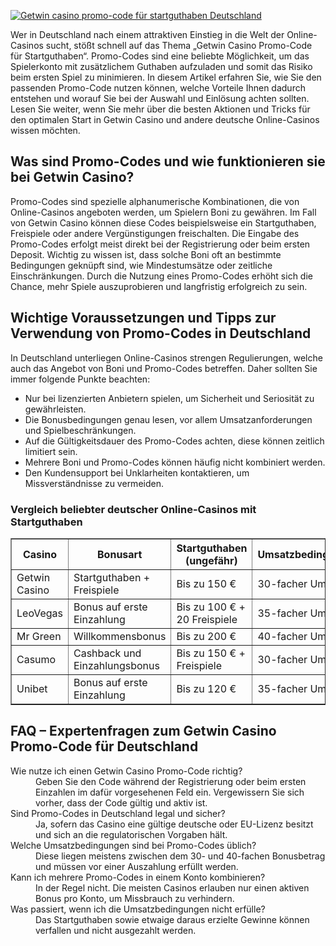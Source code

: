 [![Getwin casino promo-code für startguthaben Deutschland](https://123-caf.pages.dev/gitsignup.png)](https://vrmoo.ru/Bt82HjjY)

<p>Wer in Deutschland nach einem attraktiven Einstieg in die Welt der Online-Casinos sucht, stößt schnell auf das Thema „Getwin Casino Promo-Code für Startguthaben“. Promo-Codes sind eine beliebte Möglichkeit, um das Spielerkonto mit zusätzlichem Guthaben aufzuladen und somit das Risiko beim ersten Spiel zu minimieren. In diesem Artikel erfahren Sie, wie Sie den passenden Promo-Code nutzen können, welche Vorteile Ihnen dadurch entstehen und worauf Sie bei der Auswahl und Einlösung achten sollten. Lesen Sie weiter, wenn Sie mehr über die besten Aktionen und Tricks für den optimalen Start in Getwin Casino und andere deutsche Online-Casinos wissen möchten.</p>  <h2>Was sind Promo-Codes und wie funktionieren sie bei Getwin Casino?</h2> <p>Promo-Codes sind spezielle alphanumerische Kombinationen, die von Online-Casinos angeboten werden, um Spielern Boni zu gewähren. Im Fall von Getwin Casino können diese Codes beispielsweise ein Startguthaben, Freispiele oder andere Vergünstigungen freischalten. Die Eingabe des Promo-Codes erfolgt meist direkt bei der Registrierung oder beim ersten Deposit. Wichtig zu wissen ist, dass solche Boni oft an bestimmte Bedingungen geknüpft sind, wie Mindestumsätze oder zeitliche Einschränkungen. Durch die Nutzung eines Promo-Codes erhöht sich die Chance, mehr Spiele auszuprobieren und langfristig erfolgreich zu sein.</p>  <h2>Wichtige Voraussetzungen und Tipps zur Verwendung von Promo-Codes in Deutschland</h2> <p>In Deutschland unterliegen Online-Casinos strengen Regulierungen, welche auch das Angebot von Boni und Promo-Codes betreffen. Daher sollten Sie immer folgende Punkte beachten:</p> <ul> <li>Nur bei lizenzierten Anbietern spielen, um Sicherheit und Seriosität zu gewährleisten.</li> <li>Die Bonusbedingungen genau lesen, vor allem Umsatzanforderungen und Spielbeschränkungen.</li> <li>Auf die Gültigkeitsdauer des Promo-Codes achten, diese können zeitlich limitiert sein.</li> <li>Mehrere Boni und Promo-Codes können häufig nicht kombiniert werden.</li> <li>Den Kundensupport bei Unklarheiten kontaktieren, um Missverständnisse zu vermeiden.</li> </ul>  <h3>Vergleich beliebter deutscher Online-Casinos mit Startguthaben</h3> <table border="1" cellpadding="6" cellspacing="0"> <thead> <tr> <th>Casino</th> <th>Bonusart</th> <th>Startguthaben (ungefähr)</th> <th>Umsatzbedingungen</th> </tr> </thead> <tbody> <tr> <td>Getwin Casino</td> <td>Startguthaben + Freispiele</td> <td>Bis zu 150 €</td> <td>30-facher Umsatz</td> </tr> <tr> <td>LeoVegas</td> <td>Bonus auf erste Einzahlung</td> <td>Bis zu 100 € + 20 Freispiele</td> <td>35-facher Umsatz</td> </tr> <tr> <td>Mr Green</td> <td>Willkommensbonus</td> <td>Bis zu 200 €</td> <td>40-facher Umsatz</td> </tr> <tr> <td>Casumo</td> <td>Cashback und Einzahlungsbonus</td> <td>Bis zu 150 € + Freispiele</td> <td>30-facher Umsatz</td> </tr> <tr> <td>Unibet</td> <td>Bonus auf erste Einzahlung</td> <td>Bis zu 120 €</td> <td>35-facher Umsatz</td> </tr> </tbody> </table>  <h2>FAQ – Expertenfragen zum Getwin Casino Promo-Code für Deutschland</h2> <dl> <dt>Wie nutze ich einen Getwin Casino Promo-Code richtig?</dt> <dd>Geben Sie den Code während der Registrierung oder beim ersten Einzahlen im dafür vorgesehenen Feld ein. Vergewissern Sie sich vorher, dass der Code gültig und aktiv ist.</dd>  <dt>Sind Promo-Codes in Deutschland legal und sicher?</dt> <dd>Ja, sofern das Casino eine gültige deutsche oder EU-Lizenz besitzt und sich an die regulatorischen Vorgaben hält.</dd>  <dt>Welche Umsatzbedingungen sind bei Promo-Codes üblich?</dt> <dd>Diese liegen meistens zwischen dem 30- und 40-fachen Bonusbetrag und müssen vor einer Auszahlung erfüllt werden.</dd>  <dt>Kann ich mehrere Promo-Codes in einem Konto kombinieren?</dt> <dd>In der Regel nicht. Die meisten Casinos erlauben nur einen aktiven Bonus pro Konto, um Missbrauch zu verhindern.</dd>  <dt>Was passiert, wenn ich die Umsatzbedingungen nicht erfülle?</dt> <dd>Das Startguthaben sowie etwaige daraus erzielte Gewinne können verfallen und nicht ausgezahlt werden.</dd> </dl>